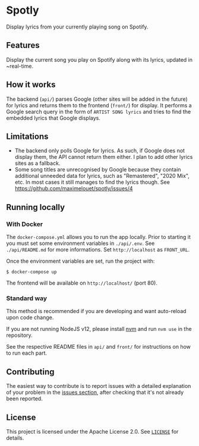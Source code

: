 # Spotly

Display lyrics from your currently playing song on Spotify.

## Features

Display the current song you play on Spotify along with its lyrics, updated in
~real-time.

## How it works

The backend (`api/`) parses Google (other sites will be added in the future) for
lyrics and returns them to the frontend (`front/`) for display. It performs a
Google search query in the form of `ARTIST SONG lyrics` and tries to find the
embedded lyrics that Google displays.

## Limitations

- The backend only polls Google for lyrics. As such, if Google does not display
  them, the API cannot return them either. I plan to add other lyrics sites as a
  fallback.
- Some song titles are unrecognised by Google because they contain additional
  unneeded data for lyrics, such as "Remastered", "2020 Mix", etc. In most cases
  it still manages to find the lyrics though. See
  https://github.com/maximelouet/spotly/issues/4

## Running locally

### With Docker

The `docker-compose.yml` allows you to run the app locally. Prior to starting it
you must set some environment variables in `./api/.env`. See `./api/README.md`
for more informations. Set `http://localhost` as `FRONT_URL`.

Once the environment variables are set, run the project with:

```shell
$ docker-compose up
```

The frontend will be available on `http://localhost/` (port 80).

### Standard way

This method is recommended if you are developing and want auto-reload upon code
change.

If you are not running NodeJS v12, please install
[nvm](https://github.com/nvm-sh/nvm) and run `nvm use` in the repository.

See the respective README files in `api/` and `front/` for instructions on how
to run each part.

## Contributing

The easiest way to contribute is to report issues with a detailed explanation of
your problem in the [issues
section](https://github.com/maximelouet/spotly/issues), after checking that it's
not already been reported.

## License

This project is licensed under the Apache License 2.0. See
[`LICENSE`](https://github.com/maximelouet/spotly/blob/master/LICENSE) for
details.
